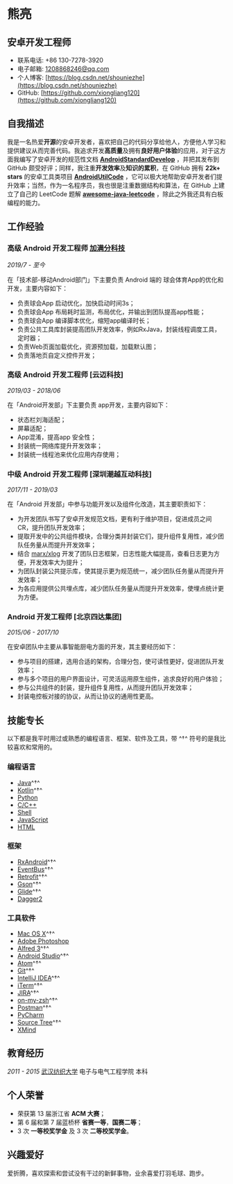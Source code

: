 # 熊亮

## 安卓开发工程师

- 联系电话: +86 130-7278-3920
- 电子邮箱: [1208868246@qq.com](1208868246@qq.com)
- 个人博客: [https://blog.csdn.net/shouniezhe](https://blog.csdn.net/shouniezhe)
- GitHub: [https://github.com/xiongliang120](https://github.com/xiongliang120)


## 自我描述

我是一名热爱**开源**的安卓开发者，喜欢把自己的代码分享给他人，方便他人学习和提供建议从而完善代码。我追求开发**高质量**及拥有**良好用户体验**的应用，对于这方面我编写了安卓开发的规范性文档 **[AndroidStandardDevelop](https://github.com/Blankj/AndroidStandardDevelop)** ，并把其发布到 GitHub 颇受好评；同样，我注重**开发效率**及**知识的累积**，在 GitHub 拥有 **22k+ stars** 的安卓工具类项目 **[AndroidUtilCode](https://github.com/Blankj/AndroidUtilCode)** ，它可以极大地帮助安卓开发者们提升效率；当然，作为一名程序员，我也很是注重数据结构和算法，在 GitHub 上建立了自己的 LeetCode 题解 **[awesome-java-leetcode](https://github.com/Blankj/awesome-java-leetcode)** ，除此之外我还具有白板编程的能力。


## 工作经验

### **高级 Android 开发工程师** [加满分科技](https://www.qiuhui.com/)

*2019/7 - 至今*

在「技术部-移动Android部门」下主要负责 Android 端的 球会体育App的优化和开发，主要内容如下：

* 负责球会App 启动优化，加快启动时间3s；
* 负责球会App 布局耗时监测，布局优化，并输出到团队提高app性能；
* 负责球会App 编译脚本优化，缩短app编译时长；
* 负责公共工具库封装提高团队开发效率，例如RxJava，封装线程调度工具，定时器；
* 负责Web页面加载优化，资源预加载，加载默认图；
* 负责落地页自定义控件开发；

### **高级 Android 开发工程师** [云迈科技]

*2019/03 - 2018/06*

在「Android开发部」下主要负责 app开发，主要内容如下：

* 状态栏刘海适配；
* 屏幕适配；
* App混淆，提高app 安全性；
* 封装统一网络库提升开发效率；
* 封装统一线程池来优化应用内存使用；

### **中级 Android 开发工程师** [深圳潮越互动科技]

*2017/11 - 2019/03*

在「Android 开发部」中参与功能开发以及组件化改造，其主要职责如下：

* 为开发团队书写了安卓开发规范文档，更有利于维护项目，促进成员之间 CR，提升团队开发效率；
* 提取开发中的公共组件模块，合理分类并封装它们，提升组件复用性，减少团队任务量从而提升开发效率；
* 结合 [marx/xlog](https://github.com/Tencent/mars) 开发了团队日志框架，日志性能大幅提高，查看日志更为方便，开发效率大为提升；
* 为团队封装公共提示库，使其提示更为规范统一，减少团队任务量从而提升开发效率；
* 为各应用提供公共埋点库，减少团队任务量从而提升开发效率，使埋点统计更为方便。

### **Android 开发工程师** [北京四达集团]


*2015/06 - 2017/10*

在安卓团队中主要从事智能厨电方面的开发，其主要经历如下：

* 参与项目的搭建，选用合适的架构，合理分包，使可读性更好，促进团队开发效率；
* 参与多个项目的用户界面设计，可灵活运用原生组件，追求良好的用户体验；
* 参与公共组件的封装，提升组件复用性，从而提升团队开发效率；
* 封装电控板对接的协议，从而让协议的通用性更高。


## 技能专长

以下都是我平时用过或熟悉的编程语言、框架、软件及工具，带 ^†^ 符号的是我比较喜欢和常用的。

### 编程语言

- [Java](https://www.java.com)^†^
- [Kotlin](http://kotlinlang.org)^†^
- [Python](https://www.python.org)
- [C/C++](http://www.cplusplus.com)
- [Shell](http://www.linuxshell.it)
- [JavaScript](https://www.javascript.com)
- [HTML](https://www.w3.org/html)


### 框架

- [RxAndroid](https://github.com/ReactiveX/RxAndroid)^†^
- [EventBus](https://github.com/greenrobot/EventBus)^†^
- [Retrofit](https://github.com/square/retrofit)^†^
- [Gson](https://github.com/google/gson)^†^
- [Glide](https://github.com/bumptech/glide)^†^
- [Dagger2](https://github.com/google/dagger)


### 工具软件

- [Mac OS X](http://apple.com/macosx)^†^
- [Adobe Photoshop](http://www.adobe.com/cn/products/cs6/photoshop.html)
- [Alfred 3](https://www.alfredapp.com)^†^
- [Android Studio](https://developer.android.com/studio/index.html?hl=zh-cn)^†^
- [Atom](https://atom.io)^†^
- [Git](https://git-scm.com)^†^
- [IntelliJ IDEA](https://www.jetbrains.com/idea)^†^
- [iTerm](https://www.iterm2.com)^†^
- [JIRA](https://www.atlassian.com/software/jira)^†^
- [on-my-zsh](https://github.com/robbyrussell/oh-my-zsh)^†^
- [Postman](https://www.getpostman.com)^†^
- [PyCharm](https://www.jetbrains.com/pycharm)
- [Source Tree](https://www.sourcetreeapp.com)^†^
- [XMind](https://www.xmind.cn)


## 教育经历

*2011 - 2015* [武汉纺织大学](http://www.wtu.edu.cn/) 电子与电气工程学院 本科


## 个人荣誉

* 荣获第 13 届浙江省 **ACM 大赛**；
* 第 6 届和第 7 届蓝桥杯 **省赛一等**，**国赛二等**；
* 3 次 **一等校奖学金** 及 3 次 **二等校奖学金**。


## 兴趣爱好

爱折腾，喜欢探索和尝试没有干过的新鲜事物，业余喜爱打羽毛球、跑步。
